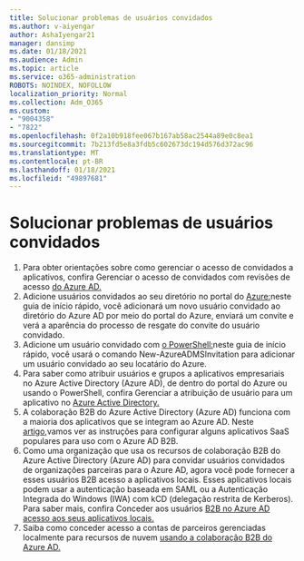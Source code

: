 ```yaml
---
title: Solucionar problemas de usuários convidados
ms.author: v-aiyengar
author: AshaIyengar21
manager: dansimp
ms.date: 01/18/2021
ms.audience: Admin
ms.topic: article
ms.service: o365-administration
ROBOTS: NOINDEX, NOFOLLOW
localization_priority: Normal
ms.collection: Adm_O365
ms.custom:
- "9004358"
- "7822"
ms.openlocfilehash: 0f2a10b918fee067b167ab58ac2544a89e0c8ea1
ms.sourcegitcommit: 7b213fd5e8a3fdb5c602673dc194d576d372ac96
ms.translationtype: MT
ms.contentlocale: pt-BR
ms.lasthandoff: 01/18/2021
ms.locfileid: "49897681"
---
```

# <a name="troubleshoot-guest-user-issues"></a>Solucionar problemas de usuários convidados

1. Para obter orientações sobre como gerenciar o acesso de convidados a aplicativos, confira Gerenciar o acesso de convidados com revisões de acesso [do Azure AD.](https://docs.microsoft.com/azure/active-directory/governance/manage-guest-access-with-access-reviews)
1. Adicione usuários convidados ao seu diretório no portal do [Azure:](https://docs.microsoft.com/azure/active-directory/external-identities/b2b-quickstart-add-guest-users-portal)neste guia de início rápido, você adicionará um novo usuário convidado ao diretório do Azure AD por meio do portal do Azure, enviará um convite e verá a aparência do processo de resgate do convite do usuário convidado.
1. Adicione um usuário convidado com [o PowerShell:](https://docs.microsoft.com/azure/active-directory/external-identities/b2b-quickstart-invite-powershell)neste guia de início rápido, você usará o comando New-AzureADMSInvitation para adicionar um usuário convidado ao seu locatário do Azure.
1. Para saber como atribuir usuários e grupos a aplicativos empresariais no Azure Active Directory (Azure AD), de dentro do portal do Azure ou usando o PowerShell, confira Gerenciar a atribuição de usuário para um aplicativo no [Azure Active Directory.](https://docs.microsoft.com/azure/active-directory/manage-apps/assign-user-or-group-access-portal) 
1. A colaboração B2B do Azure Active Directory (Azure AD) funciona com a maioria dos aplicativos que se integram ao Azure AD. Neste [artigo,](https://docs.microsoft.com/azure/active-directory/external-identities/configure-saas-apps)vamos ver as instruções para configurar alguns aplicativos SaaS populares para uso com o Azure AD B2B.
1. Como uma organização que usa os recursos de colaboração B2B do Azure Active Directory (Azure AD) para convidar usuários convidados de organizações parceiras para o Azure AD, agora você pode fornecer a esses usuários B2B acesso a aplicativos locais. Esses aplicativos locais podem usar a autenticação baseada em SAML ou a Autenticação Integrada do Windows (IWA) com kCD (delegação restrita de Kerberos). Para saber mais, confira Conceder aos usuários [B2B no Azure AD acesso aos seus aplicativos locais.](https://docs.microsoft.com/azure/active-directory/external-identities/hybrid-cloud-to-on-premises)
1. Saiba como conceder acesso a contas de parceiros gerenciadas localmente para recursos de nuvem [usando a colaboração B2B do Azure AD.](https://docs.microsoft.com/azure/active-directory/external-identities/hybrid-on-premises-to-cloud)